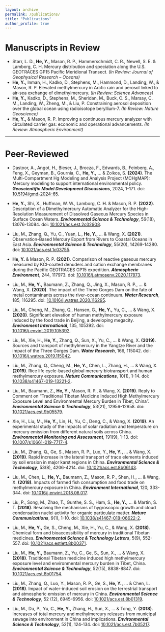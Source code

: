 ```yaml
---
layout: archive
permalink: /publications/
title: "Publications"
author_profile: true
---
```



Manuscripts in Review
======
- Starr, L. D., **He, Y.,** Mason, R. P., Hammerschmidt, C. R., Newell, S. E. & Lamborg, C. H. Mercury distribution and speciation along the U.S. GEOTRACES GP15 Pacific Meridional Transect. _(In Review: Journal of Geophysical Research – Oceans)_
- **He, Y.,** Inman, H., Kadko, D., Stephens, M., Hammond, D., Landing, W., & Mason, R. P. Elevated methylmercury in Arctic rain and aerosol linked to air-sea exchange of dimethylmercury. _(In Review: Science Advances)_
- **He, Y.,** Kadko, D., Stephens, M., Sheridan, M., Buck, C. S., Marsay, C. M., Landing, W., Zheng, M., & Liu, P. Constraining aerosol deposition over the global ocean using radioisotope beryllium-7. _(In Review: Nature Geoscience)_
- **He, Y.,** & Mason, R. P. Improving a continuous mercury analyzer with circulated carrier gas: economic and operational advancements. _(In Review: Atmospheric Environment)_

***

Peer-Reviewed
======
- Dastoor, A., Angot, H., Bieser, J., Brocza, F., Edwards, B., Feinberg, A., Feng, X., Geyman, B., Gournia, C., **He, Y.,** ... & Zolkos, S. **(2024)**. The Multi-Compartment Hg Modeling and Analysis Project (MCHgMAP): Mercury modeling to support international environmental policy. **_Geoscientific Model Development Discussions_**, 2024, 1-171. doi: [10.5194/gmd-2024-65](https://doi.org/10.5194/gmd-2024-65).

- **He, Y.,** Shi, X., Huffman, W. W., Lamborg, C. H. & Mason, R. P. **(2022)**. Description of a Dimethylmercury Automatic Analyzer for the High-Resolution Measurement of Dissolved Gaseous Mercury Species in Surface Ocean Waters. **_Environmental Science & Technology_**, 56(18), 13076-13084. doi: [10.1021/acs.est.2c02908](https://doi.org/10.1021/acs.est.2c02908).

- Liu, M., Zhang, Q., Yu, C., Yuan, L., **He, Y.,** ... & Wang, X. **(2021)**. Observation-Based Mercury Export from Rivers to Coastal Oceans in East Asia. **_Environmental Science & Technology_**, 55(20), 14269-14280. doi: [10.1021/acs.est.1c03755](https://doi.org/10.1021/acs.est.1c03755).

- **He, Y.** & Mason, R. P. **(2021)**. Comparison of reactive gaseous mercury measured by KCl-coated denuders and cation exchange membranes during the Pacific GEOTRACES GP15 expedition. **_Atmospheric Environment_**, 244, 117973. doi: [10.1016/j.atmosenv.2020.117973](https://doi.org/10.1016/j.atmosenv.2020.117973).

- Liu, M., **He, Y.,** Baumann, Z., Zhang, Q., Jing, X., Mason, R. P., ... & Wang, X. **(2020)**. The impact of the Three Gorges Dam on the fate of metal contaminants across the river–ocean continuum. **_Water Research_**, 185, 116295. doi: [10.1016/j.watres.2020.116295](https://doi.org/10.1016/j.watres.2020.116295).

- Liu, M., Cheng, M., Zhang, Q., Hansen, G., **He, Y.,** Yu, C., ... & Wang, X. **(2020)**. Significant elevation of human methylmercury exposure induced by the food trade in Beijing, a developing megacity. **_Environment International_**, 135, 105392. doi: [10.1016/j.envint.2019.105392](https://doi.org/10.1016/j.envint.2019.105392).

- Liu, M., Xie, H., **He, Y.,** Zhang, Q., Sun, X., Yu, C., ... & Wang, X. **(2019)**. Sources and transport of methylmercury in the Yangtze River and the impact of the Three Gorges Dam. **_Water Research_**, 166, 115042. doi: [10.1016/j.watres.2019.115042](https://doi.org/10.1016/j.watres.2019.115042).

- Liu, M., Zhang, Q., Cheng, M., **He, Y.,** Chen, L., Zhang, H., ... & Wang, X. **(2019)**. Rice life cycle-based global mercury biotransport and human methylmercury exposure. **_Nature Communications_**, 10(1), 1-14. doi: [10.1038/s41467-019-13221-2](https://doi.org/10.1038/s41467-019-13221-2).

- Liu, M., Baumann, Z., **He, Y.,** Mason, R. P., & Wang, X. **(2019)**. Reply to Comment on “Traditional Tibetan Medicine Induced High Methylmercury Exposure Level and Environmental Mercury Burden in Tibet, China”. **_Environmental Science & Technology_**, 53(21), 12956-12958. doi: [10.1021/acs.est.9b05579](https://doi.org/10.1021/acs.est.9b05579).

- Xie, H., Liu, M., **He, Y.,** Lin, H., Yu, C., Deng, C., & Wang, X. **(2019)**. An experimental study of the impacts of solar radiation and temperature on mercury emission from different natural soils across China. **_Environmental Monitoring and Assessment_**, 191(9), 1-13. doi: [10.1007/s10661-019-7717-4](https://doi.org/10.1007/s10661-019-7717-4).

- Liu, M., Zhang, Q., Ge, S., Mason, R. P., Luo, Y., **He, Y.,** ... & Wang, X. **(2019)**. Rapid increase in the lateral transport of trace elements induced by soil erosion in major karst regions in China. **_Environmental Science & Technology_**, 53(8), 4206-4214. doi: [10.1021/acs.est.8b06143](https://doi.org/10.1021/acs.est.8b06143).

- Liu, M., Chen, L., **He, Y.,** Baumann, Z., Mason, R. P., Shen, H., ... & Wang, X. **(2018)**. Impacts of farmed fish consumption and food trade on methylmercury exposure in China. **_Environment International_**, 120, 333-344. doi: [10.1016/j.envint.2018.08.017](https://doi.org/10.1016/j.envint.2018.08.017).

- Liu, P., Song, M., Zhao, T., Gunthe, S. S., Ham, S., **He, Y.,** ... & Martin, S. T. **(2018)**. Resolving the mechanisms of hygroscopic growth and cloud condensation nuclei activity for organic particulate matter. **_Nature Communications_**, 9(1), 1-10. doi: [10.1038/s41467-018-06622-2](https://doi.org/10.1038/s41467-018-06622-2).

- Liu, M., **He, Y.,** Ge, S., Cheng, M., Xie, H., Yu, C., & Wang, X. **(2018)**. Chemical form and bioaccessibility of mercury in traditional Tibetan medicines. **_Environmental Science & Technology Letters_**, 5(9), 552-557. doi: [10.1021/acs.estlett.8b00371](https://doi.org/10.1021/acs.estlett.8b00371).

- Liu, M., **He, Y.,** Baumann, Z., Yu, C., Ge, S., Sun, X., ... & Wang, X. **(2018)**. Traditional Tibetan medicine induced high methylmercury exposure level and environmental mercury burden in Tibet, China. **_Environmental Science & Technology_**, 52(15), 8838-8847. doi: [10.1021/acs.est.8b01754](https://doi.org/10.1021/acs.est.8b01754).

- Liu, M., Zhang, Q., Luo, Y., Mason, R. P., Ge, S., **He, Y.,** ... & Chen, L. **(2018)**. Impact of water-induced soil erosion on the terrestrial transport and atmospheric emission of mercury in China. **_Environmental Science & Technology_**, 52 (12), 6945-6956. doi: [10.1021/acs.est.8b01319](https://doi.org/10.1021/acs.est.8b01319).

- Liu, M., Du, P., Yu, C., **He, Y.,** Zhang, H., Sun, X., ... & Tong, Y. **(2018)**. Increases of total mercury and methylmercury releases from municipal sewage into environment in China and implications. **_Environmental Science & Technology_**, 52(1), 124-134. doi: [10.1021/acs.est.7b05217](https://doi.org/10.1021/acs.est.7b05217).


